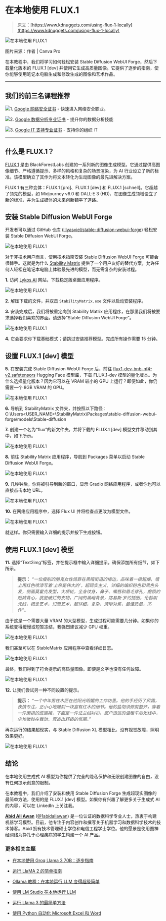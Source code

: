 # 在本地使用 FLUX.1

> 原文：[https://www.kdnuggets.com/using-flux-1-locally](https://www.kdnuggets.com/using-flux-1-locally)

![在本地使用 FLUX.1](../Images/c23d537d4c0131d7fad4b1a7d8bbe5df.png)

图片来源：作者 | Canva Pro

在本教程中，我们将学习如何轻松安装 Stable Diffusion WebUI Forge，然后下载量化版本的 FLUX.1 [dev] 并使用它生成高质量图像。它提供了逐步的指南，使你能够使用笔记本电脑生成和修改生成的图像和艺术作品。

* * *

## 我们的前三名课程推荐

![](../Images/0244c01ba9267c002ef39d4907e0b8fb.png)1\. [Google 网络安全证书](https://www.kdnuggets.com/google-cybersecurity) - 快速进入网络安全职业。

![](../Images/e225c49c3c91745821c8c0368bf04711.png)2\. [Google 数据分析专业证书](https://www.kdnuggets.com/google-data-analytics) - 提升你的数据分析技能

![](../Images/0244c01ba9267c002ef39d4907e0b8fb.png)3\. [Google IT 支持专业证书](https://www.kdnuggets.com/google-itsupport) - 支持你的组织 IT

* * *

## 什么是 FLUX.1？

[FLUX.1](https://blackforestlabs.io/flux-1/) 是由 BlackForestLabs 创建的一系列新的图像生成模型。它通过提供高图像细节、严格遵循提示、多样的风格和复杂的场景渲染，为 AI 行业设立了新的标准。该模型确立了其作为将文本转化为生动图像的最先进解决方案。

FLUX.1 有三种变体：FLUX.1 [pro]、FLUX.1 [dev] 和 FLUX.1 [schnell]。它超越了领先的模型，如 Midjourney v6.0 和 DALL·E 3 (HD)，在图像生成领域设立了新的标准，并为生成媒体的未来创新铺平了道路。

## 安装 Stable Diffusion WebUI Forge

开发者可以通过 GitHub 仓库 ([lllyasviel/stable-diffusion-webui-forge](https://github.com/lllyasviel/stable-diffusion-webui-forge)) 轻松安装 Stable Diffusion WebUI Forge。

![在本地使用 FLUX.1](../Images/d88304e1444b4fa5e12e5dfe0c5f39c2.png)

对于非技术用户而言，使用技术指南安装 Stable Diffusion WebUI Forge 可能会很棘手。这就是为什么 [Stability Matrix](https://lykos.ai/downloads) 提供了一个用户友好的替代方案，允许任何人轻松在笔记本电脑上体验最先进的模型，而无需复杂的安装过程。

**1.** 访问 [Lykos AI](https://lykos.ai/downloads) 网站，下载稳定版桌面应用程序。

![在本地使用 FLUX.1](../Images/7536bffe8c2873937953a61ed57c7716.png)

**2.** 解压下载的文件，并双击 `StabilityMatrix.exe` 文件以启动安装程序。

**3.** 安装完成后，我们将被重定向到 Stability Matrix 应用程序，在那里我们将被要求选择我们喜欢的界面。请选择“Stable Diffusion WebUI Forge”。

![在本地使用 FLUX.1](../Images/cf95a6238b83fa15373430305944c7d5.png)

**4.** 它会要求你下载基础模式；请跳过安装推荐模型。完成所有操作需要 15 分钟。

## 设置 FLUX.1 [dev] 模型

**5.** 在安装完成 Stable Diffusion WebUI Forge 后，前往 [flux1-dev-bnb-nf4-v2.safetensors](https://huggingface.co/lllyasviel/flux1-dev-bnb-nf4/blob/main/flux1-dev-bnb-nf4-v2.safetensors) Hugging Face 模型库，下载 FLUX.1-dev 模型的量化版本。为什么选择量化版本？因为它可以在 VRAM 较小的 GPU 上运行？即便如此，你仍需要一个 8GB VRAM 的 GPU。

![在本地使用 FLUX.1](../Images/74c28f013437e466df98aa407ae81a2e.png)

**6.** 导航到 StabilityMatrix 文件夹，并按照以下路径：C:\Users\<USER_NAME>\StabilityMatrix\Packages\stable-diffusion-webui-forge\models\Stable-diffusion

**7.** 创建一个名为“flux”的新文件夹，并将下载的 FLUX.1 [dev] 模型文件移动到其中，如下所示。

![在本地使用 FLUX.1](../Images/dac0c31699a2ea5a35a0a5ee031add65.png)

**8.** 前往 Stability Matrix 应用程序，导航到 Packages 菜单以启动 Stable Diffusion WebUI Forge。

![在本地使用 FLUX.1](../Images/3117e482e310e3ec85f94ac78a6eacd8.png)

**9.** 几秒钟后，你将被引导到新的窗口，显示 Gradio 网络应用程序，或者你也可以直接点击本地 URL。

![在本地使用 FLUX.1](../Images/4c9c9499469dba403e6135e8a26a2e45.png)

**10.** 在网络应用程序中，选择 Flux UI 并将检查点更改为模型文件。

![在本地使用 FLUX.1](../Images/2014f1b346d8427fdc83ce7d28f3683e.png)

就这样。你只需要输入详细的提示并按下生成按钮。

## 使用 FLUX.1 [dev] 模型

**11.** 选择“Text2img”标签，并在提示框中输入详细提示。确保添加所有细节，如下所示。

> **提示：** *“一位瘦削的朋克女性倚靠在黑暗街道的墙边，品味着一根短烟，墙上用红色喷漆写着‘上帝是伟大的’，超现实主义，详细的编织粉色和黑色头发，侧面莫霍克发型，大项链，全身纹身，鼻子、嘴唇和眉毛穿孔，磨损的短款背心，肮脏破烂的衣物，广阔的黑暗背景，路易斯·罗约插图，伦勃朗光线，概念艺术，幻想艺术，超详细，复杂，清晰对焦，最佳质量，杰作”。*

由于这是一个需要大量 VRAM 的大型模型，生成过程可能需要几分钟。如果你的系统变得缓慢或短暂冻结，我强烈建议减少 GPU 权重。

![在本地使用 FLUX.1](../Images/c23d537d4c0131d7fad4b1a7d8bbe5df.png)

我们甚至可以在 StableMatrix 应用程序中查看详细日志。

![在本地使用 FLUX.1](../Images/5569fdff8809be4a227e15236b184b41.png)

最终，我们得到了符合提示的高质量图像。即便是文字也没有任何故障。

![在本地使用 FLUX.1](../Images/8436a5fd6bf514e5d603d122e385f72c.png)

**12.** 让我们尝试另一种不同设置的提示。

> **提示：** *“一个中年男性木匠在他阳光明媚的工作坊里。他的手经历了风霜，表情专注，正小心地雕刻一块富有红木的细节。他的盐胡须修剪整齐，穿着一件磨损的皮围裙，下面是一件法兰绒衬衫。窗户透进的温暖午后光线中，尘埃微粒在舞动，营造出舒适的氛围。”*

再次运行的结果超现实，与 Stable Diffusion XL 模型相比，没有视觉故障，照明效果更好。

![在本地使用 FLUX.1](../Images/78a74f2bbf6f82600b016ee89aea8efc.png)

## 结论

在本地使用生成式 AI 模型为你提供了完全的隐私保护和无限创建图像的自由，没有任何提示创意的限制。

在本教程中，我们介绍了安装和使用 Stable Diffusion Forge 生成超现实图像的最简单方法，使用的是 FLUX.1 [dev] 模型。如果你有兴趣了解更多关于生成式 AI 的内容，可以在 LinkedIn 上关注我。

[](https://www.polywork.com/kingabzpro)****[Abid Ali Awan](https://www.polywork.com/kingabzpro)**** ([@1abidaliawan](https://www.linkedin.com/in/1abidaliawan)) 是一位认证的数据科学专业人士，热衷于构建机器学习模型。目前，他专注于内容创作和撰写关于机器学习和数据科学技术的技术博客。Abid 拥有技术管理硕士学位和电信工程学士学位。他的愿景是使用图神经网络为挣扎于心理疾病的学生构建一个 AI 产品。

### 更多相关主题

+   [在本地使用 Groq Llama 3 70B：逐步指南](https://www.kdnuggets.com/using-groq-llama-3-70b-locally-step-by-step-guide)

+   [运行 LlaMA 2 的简单指南](https://www.kdnuggets.com/a-simple-guide-to-running-llama-2-locally)

+   [Ollama 教程：在本地运行 LLM 变得超级简单](https://www.kdnuggets.com/ollama-tutorial-running-llms-locally-made-super-simple)

+   [使用 LM Studio 在本地运行 LLM](https://www.kdnuggets.com/run-an-llm-locally-with-lm-studio)

+   [运行 Llama 3 的最简单方法](https://www.kdnuggets.com/easiest-way-of-running-llama-3-locally)

+   [使用 Python 自动化 Microsoft Excel 和 Word](https://www.kdnuggets.com/2021/08/automate-microsoft-excel-word-python.html)
